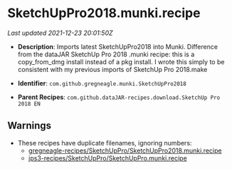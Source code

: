 # SketchUpPro2018.munki.recipe

_Last updated 2021-12-23 20:01:50Z_

- **Description**: Imports latest SketchUpPro2018 into Munki. Difference from the dataJAR SketchUp Pro 2018 .munki recipe: this is a copy_from_dmg install instead of a pkg install. I wrote this simply to be consistent with my previous imports of SketchUp Pro 2018.make


- **Identifier**: `com.github.gregneagle.munki.SketchUpPro2018`

- **Parent Recipes**: `com.github.dataJAR-recipes.download.SketchUp Pro 2018 EN`


## Warnings

- These recipes have duplicate filenames, ignoring numbers:
    - [gregneagle-recipes/SketchUpPro/SketchUpPro2018.munki.recipe](/autopkg-dupe-tracker/gregneagle-recipes/SketchUpPro/SketchUpPro2018.munki.recipe)
    - [jps3-recipes/SketchUpPro/SketchUpPro.munki.recipe](/autopkg-dupe-tracker/jps3-recipes/SketchUpPro/SketchUpPro.munki.recipe)